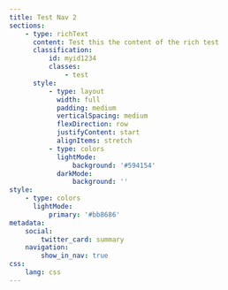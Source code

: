 ```yaml
---
title: Test Nav 2
sections:
    - type: richText
      content: Test this the content of the rich test
      classification:
          id: myid1234
          classes:
              - test
      style:
          - type: layout
            width: full
            padding: medium
            verticalSpacing: medium
            flexDirection: row
            justifyContent: start
            alignItems: stretch
          - type: colors
            lightMode:
                background: '#594154'
            darkMode:
                background: ''
style:
    - type: colors
      lightMode:
          primary: '#bb8686'
metadata:
    social:
        twitter_card: summary
    navigation:
        show_in_nav: true
css:
    lang: css
---
```

